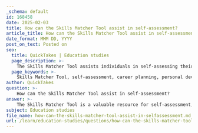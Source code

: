 ```yaml
---
_schema: default
id: 168458
date: 2025-02-03
title: How can the Skills Matcher Tool assist in self-assessment?
article_title: How can the Skills Matcher Tool assist in self-assessment?
date_format: MMM DD, YYYY
post_on_text: Posted on
seo:
  title: QuickTakes | Education studies
  page_description: >-
    The Skills Matcher Tool assists individuals in self-assessing their skills, identifying strengths, and exploring career options that align with their unique skill set, fostering informed career planning and development.
  page_keywords: >-
    Skills Matcher Tool, self-assessment, career planning, personal development, skill evaluation, career recommendations, strengths identification, career exploration, personalized guidance
author: QuickTakes
question: >-
    How can the Skills Matcher Tool assist in self-assessment?
answer: >-
    The Skills Matcher Tool is a valuable resource for self-assessment, particularly in the context of career planning and personal development. Here’s how it can assist individuals in evaluating their skills and aligning them with potential career paths:\n\n1. **Self-Evaluation of Skills**: The Skills Matcher Tool allows users to assess their workplace skills by answering a series of questions. This self-evaluation helps individuals reflect on their proficiency in various skill categories, including Mathematics and Data, Words and Literacy, Tools and Tasks, Interpersonal Relationships, and Creativity.\n\n2. **Identification of Strengths**: By rating their comfort level with different skills, users can identify their personal strengths. This process not only highlights areas of expertise but also uncovers skills that may need further development.\n\n3. **Career Recommendations**: After completing the self-assessment, the Skills Matcher Tool provides a list of careers that align with the individual's unique skill set. This feature is particularly useful for guiding career exploration, as it connects personal abilities with potential job opportunities.\n\n4. **Facilitating Career Exploration**: The tool encourages users to explore various career options that match their identified skills and values. For example, someone with strong skills in Mathematics and Data might be directed towards engineering roles, while those with creative skills may find opportunities in the arts.\n\n5. **Personalized Guidance**: The Skills Matcher Tool offers personalized career recommendations based on the user's responses, making it easier for individuals to make informed decisions about their career paths.\n\nIn summary, the Skills Matcher Tool serves as an effective self-assessment instrument that not only helps individuals evaluate their skills but also provides insights into suitable career options, thereby facilitating informed career planning and development.
subject: Education studies
file_name: how-can-the-skills-matcher-tool-assist-in-selfassessment.md
url: /learn/education-studies/questions/how-can-the-skills-matcher-tool-assist-in-selfassessment
---
```


&nbsp;